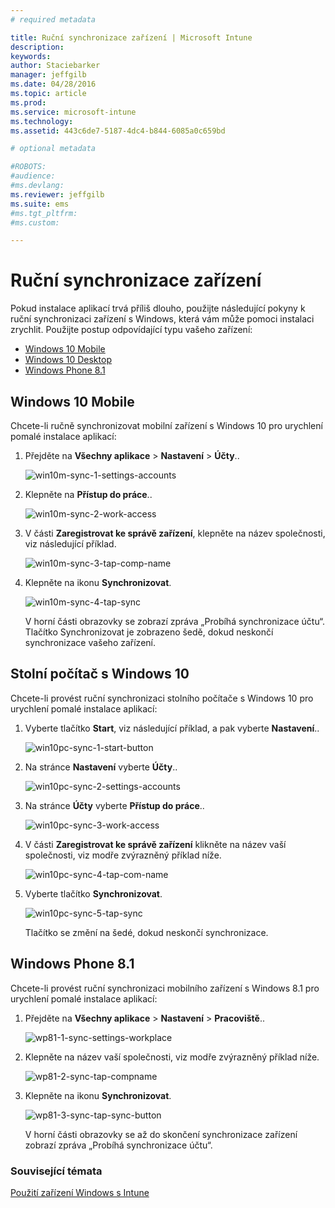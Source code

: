 ```yaml
---
# required metadata

title: Ruční synchronizace zařízení | Microsoft Intune
description:
keywords:
author: Staciebarker
manager: jeffgilb
ms.date: 04/28/2016
ms.topic: article
ms.prod:
ms.service: microsoft-intune
ms.technology:
ms.assetid: 443c6de7-5187-4dc4-b844-6085a0c659bd

# optional metadata

#ROBOTS:
#audience:
#ms.devlang:
ms.reviewer: jeffgilb
ms.suite: ems
#ms.tgt_pltfrm:
#ms.custom:

---
```



# Ruční synchronizace zařízení
Pokud instalace aplikací trvá příliš dlouho, použijte následující pokyny k ruční synchronizaci zařízení s Windows, která vám může pomoci instalaci zrychlit. Použijte postup odpovídající typu vašeho zařízení:

* [Windows 10 Mobile](#windows-10-mobile)
* [Windows 10 Desktop](#windows-10-desktop)
* [Windows Phone 8.1](#windows-phone-8-1)


## Windows 10 Mobile
Chcete-li ručně synchronizovat mobilní zařízení s Windows 10 pro urychlení pomalé instalace aplikací:

1. Přejděte na **Všechny aplikace** > **Nastavení** > **Účty**..

    ![win10m-sync-1-settings-accounts](./media/win10m-sync-1-settings-accounts.png)
    
2. Klepněte na **Přístup do práce**..

    ![win10m-sync-2-work-access](./media/win10m-sync-2-work-access.png)
    
3. V části **Zaregistrovat ke správě zařízení**, klepněte na název společnosti, viz následující příklad.

    ![win10m-sync-3-tap-comp-name](./media/win10m-sync-3-tap-comp-name.png)
    
4. Klepněte na ikonu **Synchronizovat**.

    ![win10m-sync-4-tap-sync](./media/win10m-sync-4-tap-sync.png)
    
    V horní části obrazovky se zobrazí zpráva „Probíhá synchronizace účtu“. Tlačítko Synchronizovat je zobrazeno šedě, dokud neskončí synchronizace vašeho zařízení.

## Stolní počítač s Windows 10
Chcete-li provést ruční synchronizaci stolního počítače s Windows 10 pro urychlení pomalé instalace aplikací:

1. Vyberte tlačítko **Start**, viz následující příklad, a pak vyberte **Nastavení**..

    ![win10pc-sync-1-start-button](./media/win10pc-sync-1-start-button.png)
    
2. Na stránce **Nastavení** vyberte **Účty**..
 
    ![win10pc-sync-2-settings-accounts](./media/win10pc-sync-2-settings-accounts.png)
    
3. Na stránce **Účty** vyberte **Přístup do práce**..
    
    ![win10pc-sync-3-work-access](./media/win10pc-sync-3-work-access.png)
    
4. V části **Zaregistrovat ke správě zařízení** klikněte na název vaší společnosti, viz modře zvýrazněný příklad níže.
    
    ![win10pc-sync-4-tap-com-name](./media/win10pc-sync-4-tap-com-name.png)
   
5. Vyberte tlačítko **Synchronizovat**.
    
    ![win10pc-sync-5-tap-sync](./media/win10pc-sync-5-tap-sync.png)
   
   Tlačítko se změní na šedé, dokud neskončí synchronizace.

## Windows Phone 8.1
Chcete-li provést ruční synchronizaci mobilního zařízení s Windows 8.1 pro urychlení pomalé instalace aplikací:

1. Přejděte na **Všechny aplikace** > **Nastavení** > **Pracoviště**..

    ![wp81-1-sync-settings-workplace](./media/wp81-1-sync-settings-workplace.png)
    
2. Klepněte na název vaší společnosti, viz modře zvýrazněný příklad níže.

    ![wp81-2-sync-tap-compname](./media/wp81-2-sync-tap-compname.png)
   
3. Klepněte na ikonu **Synchronizovat**.

    ![wp81-3-sync-tap-sync-button](./media/wp81-3-sync-tap-sync-button.png)
    
   V horní části obrazovky se až do skončení synchronizace zařízení zobrazí zpráva „Probíhá synchronizace účtu“.


### Související témata
[Použití zařízení Windows s Intune](using-your-windows-device-with-intune.md)


<!--HONumber=May16_HO1-->


